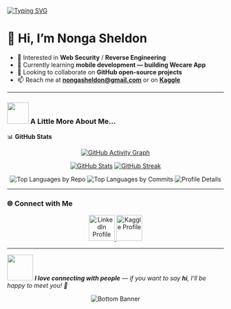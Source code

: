 [![Typing SVG](https://readme-typing-svg.demolab.com?font=Fira+Code&pause=1000&color=00FFFF&center=true&vCenter=true&width=600&lines=Hello%2C+good+to+see+you+🙃;Let's+get+better+together+✊)](https://git.io/typing-svg)

# 👋 Hi, I’m **Nonga Sheldon**

- 👀 Interested in **Web Security** / **Reverse Engineering**
- 🌱 Currently learning **mobile development — building Wecare App**
- 💞️ Looking to collaborate on **GitHub open-source projects**
- 📫 Reach me at **[nongasheldon@gmail.com](mailto:nongasheldon@gmail.com)** or on **[Kaggle](https://www.kaggle.com/Nonga)**

---

### <img src="https://media.giphy.com/media/VgCDAzcKvsR6OM0uWg/giphy.gif" width="50"> A Little More About Me...

<!-- Uncomment this section if you want to add GitHub trophies -->
<!--
![GitHub Trophies](https://github-profile-trophy.vercel.app/?username=Nonga001&theme=darkhub&no-frame=true&no-bg=true)
-->

📊 **GitHub Stats**
<div align="center">

[![GitHub Activity Graph](https://github-readme-activity-graph.vercel.app/graph?username=Nonga001&theme=react-dark&hide_border=true&bg_color=20232a)](https://github.com/Nonga001)
  
[![GitHub Stats](https://github-readme-stats.vercel.app/api?username=Nonga001&show_icons=true&theme=github_dark&hide_border=true)](https://github.com/anuraghazra/github-readme-stats)
[![GitHub Streak](https://streak-stats.demolab.com?user=Nonga001&theme=dark&hide_border=true)](https://git.io/streak-stats)

![Top Languages by Repo](http://github-profile-summary-cards.vercel.app/api/cards/repos-per-language?username=Nonga001&theme=github_dark)
![Top Languages by Commits](http://github-profile-summary-cards.vercel.app/api/cards/most-commit-language?username=Nonga001&theme=github_dark)
![Profile Details](http://github-profile-summary-cards.vercel.app/api/cards/profile-details?username=Nonga001&theme=github_dark)

</div>

---

### 🌐 Connect with Me

<p align="center">
  <a href="https://www.linkedin.com/in/Nonga">
    <img src="https://cdn-icons-png.flaticon.com/512/174/174857.png" alt="LinkedIn Profile" width="60"/>
  </a>
  <a href="https://www.kaggle.com/Nonga">
    <img src="https://cdn.worldvectorlogo.com/logos/kaggle-1.svg" alt="Kaggle Profile" width="60"/>
  </a>
</p>

---

<img src="https://media.giphy.com/media/LnQjpWaON8nhr21vNW/giphy.gif" width="60">
<em><b>I love connecting with people</b> — if you want to say <b>hi</b>, I’ll be happy to meet you! 💬</em>

<p align="center">
    <img src="https://raw.githubusercontent.com/mayhemantt/mayhemantt/Update/svg/Bottom.svg" alt="Bottom Banner" />
</p>
